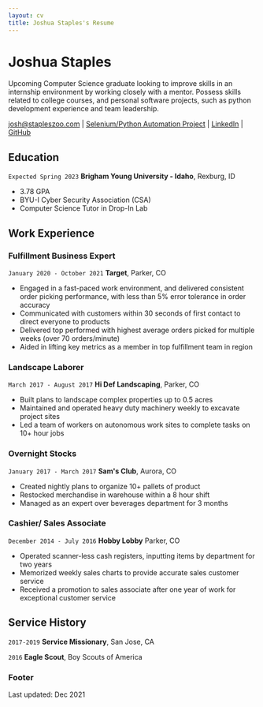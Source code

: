 ```yaml
---
layout: cv
title: Joshua Staples's Resume
---
```

# Joshua Staples
Upcoming Computer Science graduate looking to improve skills in an internship environment by working closely with a mentor. Possess skills related to college courses, and personal software projects, such as python development experience and team leadership.

<div id="webaddress">
<a href="josh@stapleszoo.com">josh@stapleszoo.com</a>
| <a href="https://github.com/joshua-staples/Selenium_Bot">Selenium/Python Automation Project</a>
| <a href="linkedin.com/in/joshua s 81100986/">LinkedIn</a>
| <a href="https://github.com/joshua-staples">GitHub</a>
</div>

## Education

`Expected Spring 2023`
__Brigham Young University - Idaho__, Rexburg, ID

- 3.78 GPA
- BYU-I Cyber Security Association (CSA)
- Computer Science Tutor in Drop-In Lab

## Work Experience

### Fulfillment Business Expert

`January 2020 - October 2021`
__Target__, Parker, CO

- Engaged in a fast-paced work environment, and delivered consistent order picking performance, with less than 5% error tolerance in order accuracy
- Communicated with customers within 30 seconds of first contact to direct everyone to products
- Delivered top performed with highest average orders picked for multiple weeks (over 70 orders/minute)
- Aided in lifting key metrics as a member in top fulfillment team in region

### Landscape Laborer

`March 2017 - August 2017`
__Hi Def Landscaping__, Parker, CO

- Built plans to landscape complex properties up to 0.5 acres
- Maintained and operated heavy duty machinery weekly to excavate project sites
- Led a team of workers on autonomous work sites to complete tasks on 10+ hour jobs

### Overnight Stocks

`January 2017 - March 2017`
__Sam's Club__, Aurora, CO

- Created nightly plans to organize 10+ pallets of product
- Restocked merchandise in warehouse within a 8 hour shift
- Managed as an expert over beverages department for 3 months

### Cashier/ Sales Associate

`December 2014 - July 2016`
__Hobby Lobby__ Parker, CO

- Operated scanner-less cash registers, inputting items by department for two years
- Memorized weekly sales charts to provide accurate sales customer service
- Received a promotion to sales associate after one year of work for exceptional customer service

## Service History

`2017-2019`
__Service Missionary__, San Jose, CA

`2016`
__Eagle Scout__, Boy Scouts of America
### Footer

Last updated: Dec 2021


